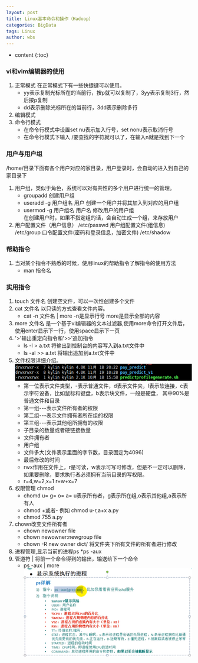 ```yaml
---
layout: post
title: Linux基本命令和操作（Hadoop）
categories: BigData
tags: Linux
author: wbs
---
```


* content
{:toc}

### vi和vim编辑器的使用
1. 正常模式
在正常模式下有一些快捷键可以使用。
    * yy表示复制光标所在的当前行，按p就可以复制了，3yy表示复制3行，然后按p复制
    * dd表示删除光标所在的当前行，3dd表示删除多行
2. 编辑模式
3. 命令行模式
    * 在命令行模式中设置set nu表示加入行号，set nonu表示取消行号
    * 在命令行模式下输入 /要查找的字符就可以了，在输入n就是找到下一个










### 用户与用户组
/home/目录下面有各个用户对应的家目录，用户登录时，会自动的进入到自己的家目录下 
1. 用户组，类似于角色，系统可以对有共性的多个用户进行统一的管理。
    * groupadd  创建用户组
    * useradd -g 用户组名  用户  创建一个用户并将其加入到对应的用户组
    * usermod -g 用户组名  用户名   修改用户的用户组
<br>在创建用户时，如果不指定组的话，会自动生成一个组，来存放用户
2. 用户配置文件（用户信息） /etc/passwd  用户组配置文件(组信息)  /etc/group 口令配置文件(密码和登录信息，加密文件)  /etc/shadow
### 帮助指令
1. 当对某个指令不熟悉的时候，使用linux的帮助指令了解指令的使用方法
    * man  指令名
### 实用指令
1. touch 文件名   创建空文件，可以一次性创建多个文件
2. cat 文件名      以只读的方式查看文件内容。
    * cat -n  文件名 | more   -n是显示行号 more是显示全部的内容
3. more  文件名    是一个基于vi编辑器的文本过滤器,使用more命令打开文件后，使用enter显示下一行，使用space显示下一页
4. '>'输出重定向指令和'>>'追加指令
    * ls -l > a.txt  将输出到控制台的内容写入到a.txt文件中
    * ls -al >> a.txt  将输出追加到a.txt文件中
5. 文件权限详细介绍。
![image](../images/linux-learn/linux-ls-l命令.png)
    * 第一位表示文件类型，-表示普通文件，d表示文件夹，l表示软连接，c表示字符设备，比如鼠标和键盘，b表示块文件，一般是硬盘，
    其中90%是普通文件和目录
    * 第一组---表示文件所有者的权限
    * 第二组---表示文件拥有者所在组的权限
    * 第三组---表示其他组所拥有的权限
    * 子目录的数量或者硬链接数量
    * 文件拥有者
    * 用户组
    * 文件多大(文件表示里面的字节数，目录固定为4096)
    * 最后修改的时间
    * rwx作用在文件上，r是可读，w表示可写可修改，但是不一定可以删除，如果要删除，要求执行者必须拥有当前目录的写权限。
    * r=4,w=2,x=1  r+w+x=7
6. 权限管理 chmod
    * chomd u= g= o= a= u表示所有者，g表示所在组,o表示其他组,a表示所有人
    * chmod +或者-  例如 chmod u-r,a+x   a.py
    * chmod  755 a.py
7. chown改变文件所有者
    * chown  newowner file 
    * chown  newowner:newgroup file 
    * chown -R  new owner dict/   将文件夹下所有文件的所有者进行修改
8. 进程管理,显示当前的进程ps
    *ps -aux
9. 管道符 | 将前一个命令得到的输出，输送给下一个命令
    * ps -aux | more
![image](../images/linux-learn/ps-命令.png)
    
    



